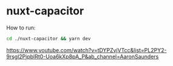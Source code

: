 # nuxt-capacitor

How to run:

```bash
cd ./nuxt-capacitor && yarn dev
```

https://www.youtube.com/watch?v=tDYPZvjVTcc&list=PL2PY2-9rsgl2PjpblRt0-Uoa6kXp8pA_P&ab_channel=AaronSaunders
